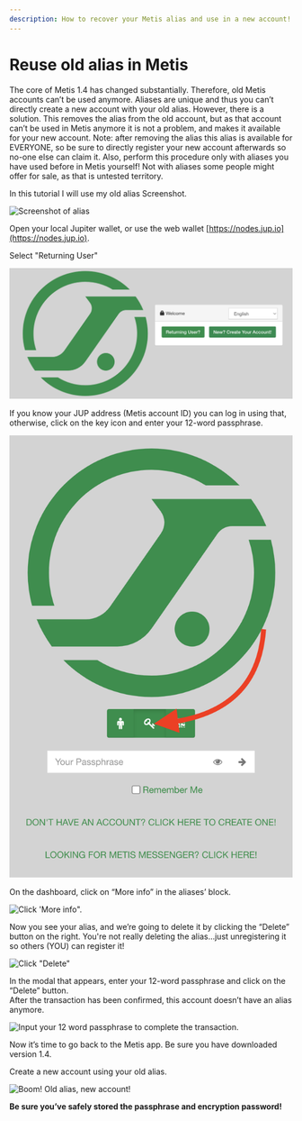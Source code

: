 ```yaml
---
description: How to recover your Metis alias and use in a new account!
---
```


# Reuse old alias in Metis

The core of Metis 1.4 has changed substantially. Therefore, old Metis accounts can’t be used anymore. Aliases are unique and thus you can’t directly create a new account with your old alias. However, there is a solution. This removes the alias from the old account, but as that account can’t be used in Metis anymore it is not a problem, and makes it available for your new account. Note: after removing the alias this alias is available for EVERYONE, so be sure to directly register your new account afterwards so no-one else can claim it. Also, perform this procedure only with aliases you have used before in Metis yourself! Not with aliases some people might offer for sale, as that is untested territory.

In this tutorial I will use my old alias Screenshot.

![Screenshot of alias](https://lh4.googleusercontent.com/IxS27PH\_BtdZStOzwHD2MgBfXwerwycKidRAEfILzW5iPEIx4BK1ac5oYBGqeb8y3sn89P0yOZ-kja1nMInqdYSLpDtAQjkzxyd4Jwss5arXdaPQMkvkVdklmGNzbLZ06vHR9hNW)

Open your local Jupiter wallet, or use the web wallet [https://nodes.jup.io](https://nodes.jup.io).

Select "Returning User"

![Select "Returning User"](<../../.gitbook/assets/Screen Shot 2022-02-15 at 3.04.27 PM.png>)

If you know your JUP address (Metis account ID) you can log in using that, otherwise, click on the key icon and enter your 12-word passphrase.

![Use your JUP account or your 12 word passphrase to log in.](<../../.gitbook/assets/Screen Shot 2022-02-15 at 3.07.32 PM.png>)

On the dashboard, click on “More info” in the aliases’ block.

![Click 'More info".](https://lh4.googleusercontent.com/GABrPOUUI22bwnwSrN5xW6plkI2P5yWNV7k8dZeOt\_R6rOhEFBqrpQWGtukukdzsK9z2F99RCrQmdxnpiS2t\_lZkF8lI7xE2P6uluAvEEITR-jSi9zPV6pO\_qMPsNgmcMsT1gI80)

Now you see your alias, and we’re going to delete it by clicking the “Delete” button on the right. You're not really deleting the alias...just unregistering it so others (YOU) can register it!

![Click "Delete"](https://lh4.googleusercontent.com/a5wCmDxrT8a4C4qWu9o5H3YsdOOvxevr1XGbjCfn4wjXsKPEBYzRz\_45ZEO9ArW8eWokO\_-6T8usC06fdn-TdVjKhVlbnjmzMuHn4PDQraO64xhv58eRuUn-6ndr7nDHUp7k0M4G)

In the modal that appears, enter your 12-word passphrase and click on the “Delete” button.\
After the transaction has been confirmed, this account doesn’t have an alias anymore.

![Input your 12 word passphrase to complete the transaction.](https://lh6.googleusercontent.com/U84s0QuTqizaBlnOpdz85sniAv5Lh55CwV\_R8iARnHWThvQ2BYhygLMeUHrLis2dHtjr1yGxn6VEk16TvWhAt8lyGEvreKiCXJRYh2x8-oMj07PsF1bhA1GfgzvTeAc5Zmo7dnzQ)

Now it’s time to go back to the Metis app. Be sure you have downloaded version 1.4.

Create a new account using your old alias.

![Boom! Old alias, new account!](https://lh5.googleusercontent.com/QnMRlSr6nNnBT0p3PArluNYU-3f4wjKzoP8kQ3Qb3-sad4lb4JNcMmbuSwnLoOIjUXz1emb7x18-DUjBBV8yiqw3SCHbus6psWIMPIw1lv9xYKN8rjQXYMKxcjPr-5KuA0M3cItM)

**Be sure you’ve safely stored the passphrase and encryption password!**
